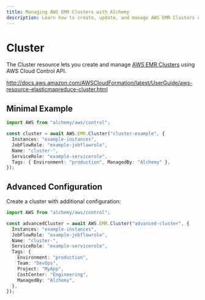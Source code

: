 ```yaml
---
title: Managing AWS EMR Clusters with Alchemy
description: Learn how to create, update, and manage AWS EMR Clusters using Alchemy Cloud Control.
---
```


# Cluster

The Cluster resource lets you create and manage [AWS EMR Clusters](https://docs.aws.amazon.com/emr/latest/userguide/) using AWS Cloud Control API.

http://docs.aws.amazon.com/AWSCloudFormation/latest/UserGuide/aws-resource-elasticmapreduce-cluster.html

## Minimal Example

```ts
import AWS from "alchemy/aws/control";

const cluster = await AWS.EMR.Cluster("cluster-example", {
  Instances: "example-instances",
  JobFlowRole: "example-jobflowrole",
  Name: "cluster-",
  ServiceRole: "example-servicerole",
  Tags: { Environment: "production", ManagedBy: "Alchemy" },
});
```

## Advanced Configuration

Create a cluster with additional configuration:

```ts
import AWS from "alchemy/aws/control";

const advancedCluster = await AWS.EMR.Cluster("advanced-cluster", {
  Instances: "example-instances",
  JobFlowRole: "example-jobflowrole",
  Name: "cluster-",
  ServiceRole: "example-servicerole",
  Tags: {
    Environment: "production",
    Team: "DevOps",
    Project: "MyApp",
    CostCenter: "Engineering",
    ManagedBy: "Alchemy",
  },
});
```

